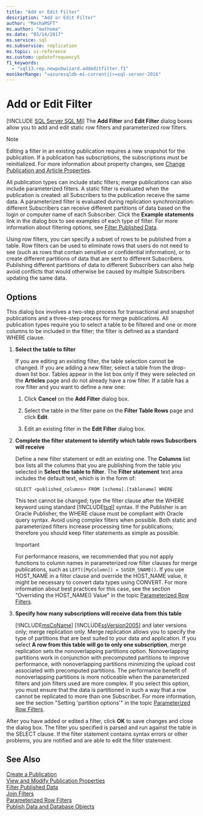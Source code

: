 ```yaml
---
title: "Add or Edit Filter"
description: "Add or Edit Filter"
author: "MashaMSFT"
ms.author: "mathoma"
ms.date: "03/14/2017"
ms.service: sql
ms.subservice: replication
ms.topic: ui-reference
ms.custom: updatefrequency5
f1_keywords:
  - "sql13.rep.newpubwizard.addeditfilter.f1"
monikerRange: "=azuresqldb-mi-current||>=sql-server-2016"
---
```

# Add or Edit Filter
[!INCLUDE [SQL Server SQL MI](../../includes/applies-to-version/sql-asdbmi.md)]
  The **Add Filter** and **Edit Filter** dialog boxes allow you to add and edit static row filters and parameterized row filters.  
  
> [!NOTE]  
>  Editing a filter in an existing publication requires a new snapshot for the publication. If a publication has subscriptions, the subscriptions must be reinitialized. For more information about property changes, see [Change Publication and Article Properties](../../relational-databases/replication/publish/change-publication-and-article-properties.md).  
  
 All publication types can include static filters; merge publications can also include parameterized filters. A static filter is evaluated when the publication is created: all Subscribers to the publication receive the same data. A parameterized filter is evaluated during replication synchronization: different Subscribers can receive different partitions of data based on the login or computer name of each Subscriber. Click the **Example statements** link in the dialog box to see examples of each type of filter. For more information about filtering options, see [Filter Published Data](../../relational-databases/replication/publish/filter-published-data.md).  
  
 Using row filters, you can specify a subset of rows to be published from a table. Row filters can be used to eliminate rows that users do not need to see (such as rows that contain sensitive or confidential information), or to create different partitions of data that are sent to different Subscribers. Publishing different partitions of data to different Subscribers can also help avoid conflicts that would otherwise be caused by multiple Subscribers updating the same data.  
  
## Options  
 This dialog box involves a two-step process for transactional and snapshot publications and a three-step process for merge publications. All publication types require you to select a table to be filtered and one or more columns to be included in the filter; the filter is defined as a standard WHERE clause.  
  
1.  **Select the table to filter**  
  
     If you are editing an existing filter, the table selection cannot be changed. If you are adding a new filter, select a table from the drop-down list box. Tables appear in the list box only if they were selected on the **Articles** page and do not already have a row filter. If a table has a row filter and you want to define a new one:  
  
    1.  Click **Cancel** on the **Add Filter** dialog box.  
  
    2.  Select the table in the filter pane on the **Filter Table Rows** page and click **Edit**.  
  
    3.  Edit an existing filter in the **Edit Filter** dialog box.  
  
2.  **Complete the filter statement to identify which table rows Subscribers will receive**  
  
     Define a new filter statement or edit an existing one. The **Columns** list box lists all the columns that you are publishing from the table you selected in **Select the table to filter**. The **Filter statement** text area includes the default text, which is in the form of:  
  
     `SELECT <published_columns> FROM [schema].[tablename] WHERE`  
  
     This text cannot be changed; type the filter clause after the WHERE keyword using standard [!INCLUDE[tsql](../../includes/tsql-md.md)] syntax. If the Publisher is an Oracle Publisher, the WHERE clause must be compliant with Oracle query syntax. Avoid using complex filters when possible. Both static and parameterized filters increase processing time for publications; therefore you should keep filter statements as simple as possible.  
  
    > [!IMPORTANT]  
    >  For performance reasons, we recommended that you not apply functions to column names in parameterized row filter clauses for merge publications, such as `LEFT([MyColumn]) = SUSER_SNAME()`. If you use HOST_NAME in a filter clause and override the HOST_NAME value, it might be necessary to convert data types using CONVERT. For more information about best practices for this case, see the section "Overriding the HOST_NAME() Value" in the topic [Parameterized Row Filters](../../relational-databases/replication/merge/parameterized-filters-parameterized-row-filters.md).  
  
3.  **Specify how many subscriptions will receive data from this table**  
  
     [!INCLUDE[msCoName](../../includes/msconame-md.md)] [!INCLUDE[ssVersion2005](../../includes/ssversion2005-md.md)] and later versions only; merge replication only. Merge replication allows you to specify the type of partitions that are best suited to your data and application. If you select **A row from this table will go to only one subscription**, merge replication sets the nonoverlapping partitions option. Nonoverlapping partitions work in conjunction with precomputed partitions to improve performance, with nonoverlapping partitions minimizing the upload cost associated with precomputed partitions. The performance benefit of nonoverlapping partitions is more noticeable when the parameterized filters and join filters used are more complex. If you select this option, you must ensure that the data is partitioned in such a way that a row cannot be replicated to more than one Subscriber. For more information, see the section "Setting 'partition options'" in the topic [Parameterized Row Filters](../../relational-databases/replication/merge/parameterized-filters-parameterized-row-filters.md).  
  
 After you have added or edited a filter, click **OK** to save changes and close the dialog box. The filter you specified is parsed and run against the table in the SELECT clause. If the filter statement contains syntax errors or other problems, you are notified and are able to edit the filter statement.  
  
## See Also  
 [Create a Publication](../../relational-databases/replication/publish/create-a-publication.md)   
 [View and Modify Publication Properties](../../relational-databases/replication/publish/view-and-modify-publication-properties.md)   
 [Filter Published Data](../../relational-databases/replication/publish/filter-published-data.md)   
 [Join Filters](../../relational-databases/replication/merge/join-filters.md)   
 [Parameterized Row Filters](../../relational-databases/replication/merge/parameterized-filters-parameterized-row-filters.md)   
 [Publish Data and Database Objects](../../relational-databases/replication/publish/publish-data-and-database-objects.md)  
  
  

